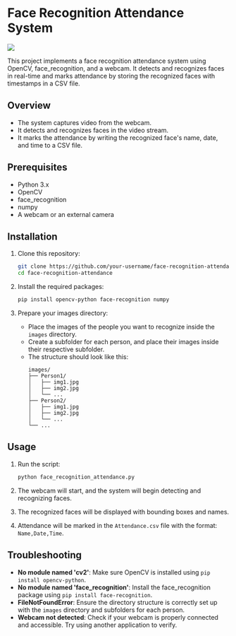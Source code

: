 # Face Recognition Attendance System

<img src="https://res.cloudinary.com/dagggqd6g/image/upload/f_auto,q_auto/u0zegnahgcc4sedaz4ff](https://www.lystloc.com/blog/wp-content/uploads/2022/09/blog-%E2%80%93-80-1536x994.png"/>

This project implements a face recognition attendance system using OpenCV, face_recognition, and a webcam. It detects and recognizes faces in real-time and marks attendance by storing the recognized faces with timestamps in a CSV file.

## Overview

- The system captures video from the webcam.
- It detects and recognizes faces in the video stream.
- It marks the attendance by writing the recognized face's name, date, and time to a CSV file.

## Prerequisites

- Python 3.x
- OpenCV
- face_recognition
- numpy
- A webcam or an external camera

## Installation

1. Clone this repository:
    ```sh
    git clone https://github.com/your-username/face-recognition-attendance.git
    cd face-recognition-attendance
    ```

2. Install the required packages:
    ```sh
    pip install opencv-python face-recognition numpy
    ```

3. Prepare your images directory:
    - Place the images of the people you want to recognize inside the `images` directory.
    - Create a subfolder for each person, and place their images inside their respective subfolder.
    - The structure should look like this:
        ```
        images/
        ├── Person1/
        │   ├── img1.jpg
        │   ├── img2.jpg
        │   └── ...
        ├── Person2/
        │   ├── img1.jpg
        │   ├── img2.jpg
        │   └── ...
        └── ...
        ```

## Usage

1. Run the script:
    ```sh
    python face_recognition_attendance.py
    ```

2. The webcam will start, and the system will begin detecting and recognizing faces.

3. The recognized faces will be displayed with bounding boxes and names.

4. Attendance will be marked in the `Attendance.csv` file with the format: `Name,Date,Time`.

## Troubleshooting

- **No module named 'cv2'**: Make sure OpenCV is installed using `pip install opencv-python`.
- **No module named 'face_recognition'**: Install the face_recognition package using `pip install face-recognition`.
- **FileNotFoundError**: Ensure the directory structure is correctly set up with the `images` directory and subfolders for each person.
- **Webcam not detected**: Check if your webcam is properly connected and accessible. Try using another application to verify.
